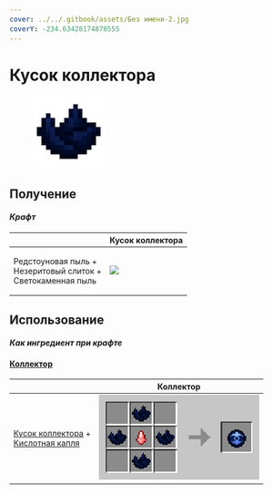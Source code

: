 ```yaml
---
cover: ../../.gitbook/assets/Без имени-2.jpg
coverY: -234.63428174878555
---
```


# Кусок коллектора

<figure><img src="../../.gitbook/assets/collector_fragments_128.png" alt=""><figcaption></figcaption></figure>

## Получение

#### _Крафт_

|                                                                          | Кусок коллектора                                    |
| ------------------------------------------------------------------------ | --------------------------------------------------- |
| <p>Редстоуновая пыль +<br>Незеритовый слиток +<br>Светокаменная пыль</p> | ![](../../.gitbook/assets/collector\_fragments.png) |

## Использование

#### _Как ингредиент при крафте_

#### [Коллектор](collector.md)

|                                                                                                         | Коллектор                                |
| ------------------------------------------------------------------------------------------------------- | ---------------------------------------- |
| <p><a href="collector_fragments.md">Кусок коллектора</a> +<br><a href="acid.md">Кислотная капля</a></p> | ![](../../.gitbook/assets/collector.png) |
